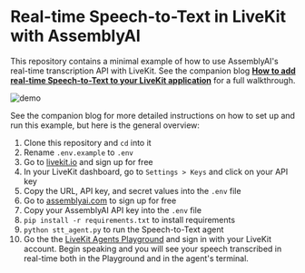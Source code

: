 # Real-time Speech-to-Text in LiveKit with AssemblyAI

This repository contains a minimal example of how to use AssemblyAI's real-time transcription API with LiveKit. See the companion blog [**How to add real-time Speech-to-Text to your LiveKit application**](https://www.assemblyai.com/blog/livekit-realtime-speech-to-text) for a full walkthrough.

![demo](demo.gif)

See the companion blog for more detailed instructions on how to set up and run this example, but here is the general overview:

1. Clone this repository and `cd` into it
2. Rename `.env.example` to `.env`
3. Go to [livekit.io](https://livekit.io) and sign up for free
4. In your LiveKit dashboard, go to `Settings > Keys` and click on your API key
5. Copy the URL, API key, and secret values into the `.env` file
6. Go to [assemblyai.com](https://www.assemblyai.com/dashboard/signup?utm_source=blog&utm_medium=internal-link&utm_campaign=livekit-realtime-speech-to-text) to sign up for free
7. Copy your AssemblyAI API key into the `.env` file
8. `pip install -r requirements.txt` to install requirements
9. `python stt_agent.py` to run the Speech-to-Text agent
10. Go the the [LiveKit Agents Playground](https://agents-playground.livekit.io/) and sign in with your LiveKit account. Begin speaking and you will see your speech transcribed in real-time both in the Playground and in the agent's terminal.
